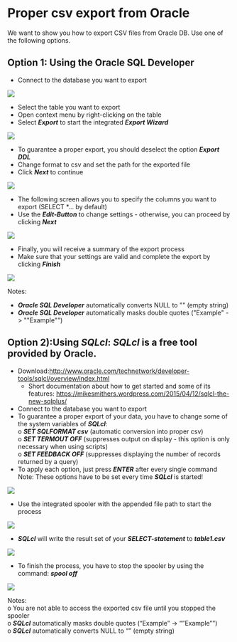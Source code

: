 # Proper csv export from Oracle 
We want to show you how to export CSV files from Oracle DB. Use one of the following options.

## Option 1: Using the Oracle SQL Developer

* Connect to the database you want to export  

![](images/Oracle1.png)

* Select the table you want to export
* Open context menu by right-clicking on the table
* Select ***Export*** to start the integrated *****Export Wizard*****

![](images/Oracle2.png)

* To guarantee a proper export, you should deselect the option ***Export DDL***
* Change format to csv and set the path for the exported file
* Click ***Next*** to continue 
 
![](images/Oracle3.png)

* The following screen allows you to specify the columns you want to export (SELECT *… by default)
* Use the ***Edit-Button*** to change settings - otherwise, you can proceed by clicking *****Next*****

![](images/Oracle4.png)

* Finally, you will receive a summary of the export process
* Make sure that your settings are valid and complete the export by clicking *****Finish*****

![](images/Oracle5.png)

Notes:

* ***Oracle SQL Developer*** automatically converts NULL to "" (empty string)
* ***Oracle SQL Developer*** automatically masks double quotes ("Example" -> ""Example"")

## Option 2):Using ***SQLcl***: ***SQLcl*** is a free tool provided by Oracle.

* Download:<http://www.oracle.com/technetwork/developer-tools/sqlcl/overview/index.html>
	+ Short documentation about how to get started and some of its features: <https://mikesmithers.wordpress.com/2015/04/12/sqlcl-the-new-sqlplus/>
* Connect to the database you want to export
* To guarantee a proper export of your data, you have to change some of the system variables of ***SQLcl***:  
o ***SET SQLFORMAT csv*** (automatic conversion into proper csv)  
o ***SET TERMOUT OFF*** (suppresses output on display - this option is only necessary when using scripts)  
o ***SET FEEDBACK OFF*** (suppresses displaying the number of records returned by a query)
* To apply each option, just press ***ENTER*** after every single command  
Note: These options have to be set every time ***SQLcl*** is started!  

![](images/Oracle6.png)

* Use the integrated spooler with the appended file path to start the process  

![](images/Oracle7.png)

* ***SQLcl*** will write the result set of your ***SELECT-statement*** to *****table1.csv*****

![](images/Oracle8.png)

* To finish the process, you have to stop the spooler by using the command: *****spool off*****

![](images/Oracle9.png)

Notes:  
o You are not able to access the exported csv file until you stopped the spooler  
o ***SQLcl*** automatically masks double quotes (“Example” -> “”Example””)  
o ***SQLcl*** automatically converts NULL to “” (empty string)



